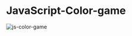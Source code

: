 # JavaScript-Color-game
![js-color-game](https://user-images.githubusercontent.com/20690286/29536596-c237aaf0-86be-11e7-852e-194d3b8a9234.PNG)
